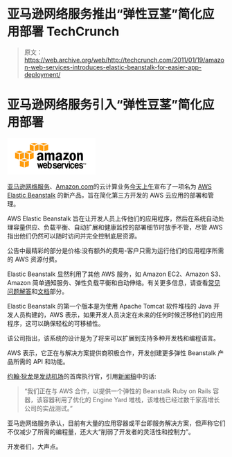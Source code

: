 # 亚马逊网络服务推出“弹性豆茎”简化应用部署 TechCrunch

> 原文：<https://web.archive.org/web/http://techcrunch.com/2011/01/19/amazon-web-services-introduces-elastic-beanstalk-for-easier-app-deployment/>

# 亚马逊网络服务引入“弹性豆茎”简化应用部署

![](img/cb87efb80474cce243347cc1d3862f44.png)

[亚马逊网络服务](https://web.archive.org/web/20230203035023/http://www.crunchbase.com/product/amazon-web-services)、[Amazon.com](https://web.archive.org/web/20230203035023/http://www.crunchbase.com/company/amazon)的云计算业务[今天上午](https://web.archive.org/web/20230203035023/http://aws.amazon.com/about-aws/whats-new/2011/01/19/introducing-aws-elastic-beanstalk-beta/)宣布了一项名为 [AWS Elastic Beanstalk](https://web.archive.org/web/20230203035023/http://aws.amazon.com/elasticbeanstalk/) 的新产品，旨在简化第三方开发的 AWS 云应用的部署和管理。

AWS Elastic Beanstalk 旨在让开发人员上传他们的应用程序，然后在系统自动处理容量供应、负载平衡、自动扩展和健康监控的部署细节时放手不管，尽管 AWS 指出他们仍然可以随时访问并完全控制底层资源。

公告中最精彩的部分是价格:没有额外的费用-客户只需为运行他们的应用程序所需的 AWS 资源付费。

Elastic Beanstalk 显然利用了其他 AWS 服务，如 Amazon EC2、Amazon S3、Amazon 简单通知服务、弹性负载平衡和自动伸缩。有关更多信息，请查看[常见问题解答](https://web.archive.org/web/20230203035023/http://aws.amazon.com/elasticbeanstalk/faqs/)和[文档](https://web.archive.org/web/20230203035023/http://aws.amazon.com/documentation/elasticbeanstalk/)部分。

Elastic Beanstalk 的第一个版本是为使用 Apache Tomcat 软件堆栈的 Java 开发人员构建的，AWS 表示，如果开发人员决定在未来的任何时候迁移他们的应用程序，这可以确保轻松的可移植性。

该公司指出，该系统的设计是为了将来可以扩展到支持多种开发栈和编程语言。

AWS 表示，它正在与解决方案提供商积极合作，开发创建更多弹性 Beanstalk 产品所需的 API 和功能。

[约翰·狄龙](https://web.archive.org/web/20230203035023/http://www.crunchbase.com/person/john-dillon)是[发动机场](https://web.archive.org/web/20230203035023/http://www.crunchbase.com/company/engineyard)的首席执行官，引用[新闻稿](https://web.archive.org/web/20230203035023/http://www.businesswire.com/news/home/20110119005591/en/Amazon-Web-Services-Introduces-AWS-Elastic-Beanstalk)中的话:

> “我们正在与 AWS 合作，以提供一个弹性的 Beanstalk Ruby on Rails 容器，该容器利用了优化的 Engine Yard 堆栈，该堆栈已经过数千家高增长公司的实战测试。”

亚马逊网络服务承认，目前有大量的应用容器或平台即服务解决方案，但声称它们不仅减少了所需的编程量，还大大“削弱了开发者的灵活性和控制力”。

开发者们，大声点。